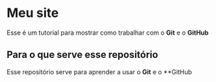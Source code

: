 # Meu site
Esse é um tutorial para mostrar como trabalhar com o **Git** e o **GitHub**

## Para o que serve esse repositório
Esse repositório serve para aprender a usar o **Git** e o **GitHub